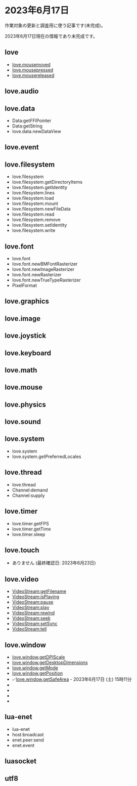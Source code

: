 # 2023年6月17日 

作業対象の更新と調査用に使う記事です(未完成)。

2023年6月17日現在の情報であり未完成です。

## love
* [love.mousemoved](https://love2d.org/wiki/love.mousemoved)
* [love.mousepressed](https://love2d.org/wiki/love.mousepressed)
* [love.mousereleased](https://love2d.org/wiki/love.mousereleased)

## love.audio

## love.data

* Data:getFFIPointer
* Data:getString
* love.data.newDataView

## love.event

## love.filesystem

* love.filesystem
* love.filesystem.getDirectoryItems
* love.filesystem.getIdentity
* love.filesystem.lines
* love.filesystem.load
* love.filesystem.mount
* love.filesystem.newFileData
* love.filesystem.read
* love.filesystem.remove
* love.filesystem.setIdentity
* love.filesystem.write

## love.font

* love.font
* love.font.newBMFontRasterizer
* love.font.newImageRasterizer
* love.font.newRasterizer
* love.font.newTrueTypeRasterizer
* PixelFormat

## love.graphics

## love.image

## love.joystick

## love.keyboard

## love.math

## love.mouse

## love.physics

## love.sound

## love.system

* love.system
* love.system.getPreferredLocales

## love.thread

* love.thread
* Channel:demand
* Channel:supply

## love.timer

* love.timer.getFPS
* love.timer.getTime
* love.timer.sleep

## love.touch

* ありません (最終確認日: 2023年6月23日)

## love.video

* [VideoStream:getFilename](https://love2d.org/wiki/VideoStream:getFilename)
* [VideoStream:isPlaying](https://love2d.org/wiki/VideoStream:isPlaying)
* [VideoStream:pause](https://love2d.org/wiki/VideoStream:pause)
* [VideoStream:play](https://love2d.org/wiki/VideoStream:play)
* [VideoStream:rewind](https://love2d.org/wiki/VideoStream:rewind)
* [VideoStream:seek](https://love2d.org/wiki/VideoStream:seek)
* [VideoStream:setSync](https://love2d.org/wiki/VideoStream:setSync)
* [VideoStream:tell](https://love2d.org/wiki/VideoStream:tell)

## love.window

* [love.window.getDPIScale](https://love2d.org/wiki/love.window.getDPIScale)
* [love.window.getDesktopDimensions](https://love2d.org/wiki/love.window.getDesktopDimensions)
* [love.window.getMode](https://love2d.org/wiki/love.window.getMode)
* [love.window.getPosition](https://love2d.org/wiki/love.window.getPosition)
* ✅[love.window.getSafeArea](https://love2d.org/wiki/love.window.getSafeArea) - 2023年6月17日 (土) 15時11分
* []()
* []()
* []()
* []()

## lua-enet

* lua-enet
* host:broadcast
* enet.peer:send
* enet.event


## luasocket

## utf8
